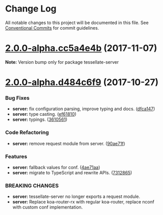 # Change Log

All notable changes to this project will be documented in this file.
See [Conventional Commits](https://conventionalcommits.org) for commit guidelines.

<a name="2.0.0-alpha.cc5a4e4b"></a>
# [2.0.0-alpha.cc5a4e4b](https://github.com/zalando-incubator/tessellate/compare/tessellate-server@2.0.0-alpha.d484c6f9...tessellate-server@2.0.0-alpha.cc5a4e4b) (2017-11-07)




**Note:** Version bump only for package tessellate-server

<a name="2.0.0-alpha.d484c6f9"></a>
# [2.0.0-alpha.d484c6f9](https://github.com/zalando-incubator/tessellate/compare/tessellate-server@1.1.1...tessellate-server@2.0.0-alpha.d484c6f9) (2017-10-27)


### Bug Fixes

* **server:** fix configuration parsing, improve typing and docs. ([dfca147](https://github.com/zalando-incubator/tessellate/commit/dfca147))
* **server:** type casting. ([ef61810](https://github.com/zalando-incubator/tessellate/commit/ef61810))
* **server:** typings. ([3610561](https://github.com/zalando-incubator/tessellate/commit/3610561))


### Code Refactoring

* **server:** remove request module from server. ([90ae71f](https://github.com/zalando-incubator/tessellate/commit/90ae71f))


### Features

* **server:** fallback values for conf. ([4ae71aa](https://github.com/zalando-incubator/tessellate/commit/4ae71aa))
* **server:** migrate to TypeScript and rewrite APIs. ([7312865](https://github.com/zalando-incubator/tessellate/commit/7312865))


### BREAKING CHANGES

* **server:** tessellate-server no longer exports a request module.
* **server:** Replace koa-router-rx with regular koa-router, replace nconf with custom conf implementation.
